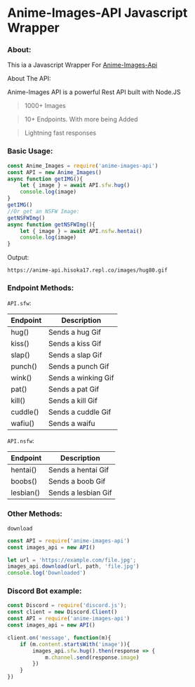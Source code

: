 # Anime-Images-API Javascript Wrapper

### About:
This ia a Javascript Wrapper For [Anime-Images-Api](https://anime-api.hisoka17.repl.co/)

About The API:

Anime-Images API is a powerful Rest API built with Node.JS

> 1000+ Images

> 10+ Endpoints. With more being Added

> Lightning fast responses


### Basic Usage:
```js
const Anime_Images = require('anime-images-api')
const API = new Anime_Images()
async function getIMG(){
    let { image } = await API.sfw.hug()
    console.log(image)
}
getIMG()
//Or get an NSFW Image:
getNSFWImg()
async function getNSFWImg(){
    let { image } = await API.nsfw.hentai()
    console.log(image)
}
```
Output:
```
https://anime-api.hisoka17.repl.co/images/hug80.gif
```
### Endpoint Methods:
`API.sfw`:

| Endpoint | Description         |
|----------|---------------------|
| hug()    | Sends a hug Gif     |
| kiss()   | Sends a kiss Gif    |
| slap()   | Sends a slap Gif    |
| punch()  | Sends a punch Gif   |
| wink()   | Sends a winking Gif |
| pat()    | Sends a pat Gif     |
| kill()   | Sends a kill Gif    |
| cuddle() | Sends a cuddle Gif  |
| wafiu()  | Sends a waifu       |

`API.nsfw`:

| Endpoint | Description         |
|----------|---------------------|
| hentai() | Sends a hentai Gif  |
| boobs()  | Sends a boob Gif    |
| lesbian()| Sends a lesbian Gif |



### Other Methods:
`download`

```js
const API = require('anime-images-api')
const images_api = new API() 

let url = 'https://example.com/file.jpg';
images_api.download(url, path, 'file.jpg')
console.log('Downloaded')

```

### Discord Bot example:
```js
const Discord = require('discord.js');
const client = new Discord.Client()
const API = require('anime-images-api')
const images_api = new API() 

client.on('message', function(m){
    if (m.content.startsWith('image')){
        images_api.sfw.hug().then(response => {
            m.channel.send(response.image)
        }) 
    }
})
```




